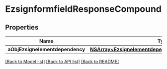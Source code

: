 # EzsignformfieldResponseCompound

## Properties
Name | Type | Description | Notes
------------ | ------------- | ------------- | -------------
**aObjEzsignelementdependency** | [**NSArray&lt;EzsignelementdependencyResponseCompound&gt;***](EzsignelementdependencyResponse.md) |  | [optional] 

[[Back to Model list]](../README.md#documentation-for-models) [[Back to API list]](../README.md#documentation-for-api-endpoints) [[Back to README]](../README.md)


